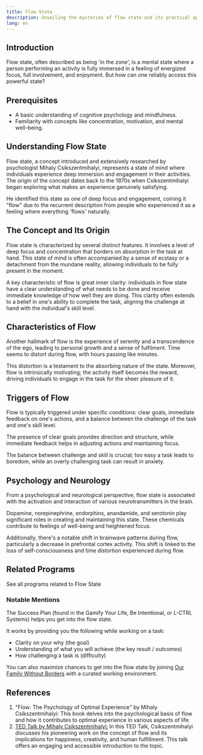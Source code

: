 ```yaml
---
title: Flow State
description: Unveiling the mysteries of flow state and its practical applications.
lang: en
---
```


## Introduction

Flow state, often described as being 'in the zone', is a mental state where a person performing an activity is fully immersed in a feeling of energized focus, full involvement, and enjoyment. But how can one reliably access this powerful state?

## Prerequisites

- A basic understanding of cognitive psychology and mindfulness.
- Familiarity with concepts like concentration, motivation, and mental well-being.

## Understanding Flow State

Flow state, a concept introduced and extensively researched by psychologist Mihaly Csikszentmihalyi, represents a state of mind where individuals experience deep immersion and engagement in their activities. The origin of the concept dates back to the 1970s when Csikszentmihalyi began exploring what makes an experience genuinely satisfying. 

He identified this state as one of deep focus and engagement, coining it "flow" due to the recurrent description from people who experienced it as a feeling where everything 'flows' naturally.

## The Concept and Its Origin

Flow state is characterized by several distinct features. It involves a level of deep focus and concentration that borders on absorption in the task at hand. This state of mind is often accompanied by a sense of ecstasy or a detachment from the mundane reality, allowing individuals to be fully present in the moment. 

A key characteristic of flow is great inner clarity: individuals in flow state have a clear understanding of what needs to be done and receive immediate knowledge of how well they are doing. This clarity often extends to a belief in one's ability to complete the task, aligning the challenge at hand with the individual's skill level.

## Characteristics of Flow

Another hallmark of flow is the experience of serenity and a transcendence of the ego, leading to personal growth and a sense of fulfilment. Time seems to distort during flow, with hours passing like minutes.

This distortion is a testament to the absorbing nature of the state. Moreover, flow is intrinsically motivating; the activity itself becomes the reward, driving individuals to engage in the task for the sheer pleasure of it.

## Triggers of Flow

Flow is typically triggered under specific conditions: clear goals, immediate feedback on one's actions, and a balance between the challenge of the task and one's skill level.

The presence of clear goals provides direction and structure, while immediate feedback helps in adjusting actions and maintaining focus.

The balance between challenge and skill is crucial; too easy a task leads to boredom, while an overly challenging task can result in anxiety.

## Psychology and Neurology

From a psychological and neurological perspective, flow state is associated with the activation and interaction of various neurotransmitters in the brain.

Dopamine, norepinephrine, endorphins, anandamide, and serotonin play significant roles in creating and maintaining this state. These chemicals contribute to feelings of well-being and heightened focus.

Additionally, there's a notable shift in brainwave patterns during flow, particularly a decrease in prefrontal cortex activity. This shift is linked to the loss of self-consciousness and time distortion experienced during flow.

## Related Programs

<ButtonLink to="/unlock-your-potential/programs?tags=flow%20state">See all programs related to Flow State</ButtonLink>

### Notable Mentions

The Success Plan (found in the Gamify Your Life, Be Intentional, or L-CTRL Systems) helps you get into the flow state.

It works by providing you the following while working on a task:
- Clarity on your why (the goal)
- Understanding of what you will achieve (the key result / outcomes)
- How challenging a task is (difficulty)

You can also maximize chances to get into the flow state by joining [Our Family Without Borders](https://www.ourfamilywithoutborders.com/for/founders) with a curated working environment.

## References

1. "Flow: The Psychology of Optimal Experience" by Mihaly Csikszentmihalyi: This book delves into the psychological basis of flow and how it contributes to optimal experience in various aspects of life. 
2. [TED Talk by Mihaly Csikszentmihalyi:](https://www.ted.com/talks/mihaly_csikszentmihalyi_flow_the_secret_to_happiness) In this TED Talk, Csikszentmihalyi discusses his pioneering work on the concept of flow and its implications for happiness, creativity, and human fulfillment. This talk offers an engaging and accessible introduction to the topic.
